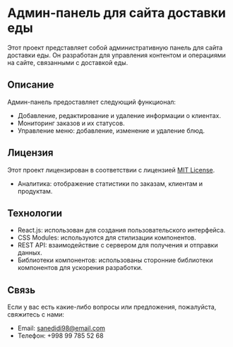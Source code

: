 # Админ-панель для сайта доставки еды

Этот проект представляет собой административную панель для сайта доставки еды. Он разработан для управления контентом и операциями на сайте, связанными с доставкой еды.

## Описание

Админ-панель предоставляет следующий функционал:

- Добавление, редактирование и удаление информации о клиентах.
- Мониторинг заказов и их статусов.
- Управление меню: добавление, изменение и удаление блюд.
## Лицензия

Этот проект лицензирован в соответствии с лицензией [MIT License](LICENSE).
- Аналитика: отображение статистики по заказам, клиентам и продуктам.

## Технологии

- React.js: использован для создания пользовательского интерфейса.
- CSS Modules: используются для стилизации компонентов.
- REST API: взаимодействие с сервером для получения и отправки данных.
- Библиотеки компонентов: использованы сторонние библиотеки компонентов для ускорения разработки.

## Связь

Если у вас есть какие-либо вопросы или предложения, пожалуйста, свяжитесь с нами:

- Email: sanedidi98@email.com
- Телефон: +998 99 785 52 68
